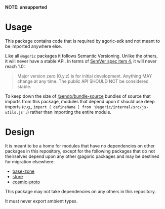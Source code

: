 **NOTE: unsupported**

# Usage

This package contains code that is required by agoric-sdk and not meant to be imported anywhere else.

Like all `@agoric` packages it follows Semantic Versioning. Unlike the others, it will never have a stable API. In terms of [SemVer spec item 4](https://semver.org/#spec-item-4), it will never reach 1.0:
> Major version zero (0.y.z) is for initial development. Anything MAY change at any time. The public API SHOULD NOT be considered stable.

To keep down the size of [@endo/bundle-source](https://github.com/endojs/endo/tree/master/packages/bundle-source) bundles of source that imports from this package, modules that depend upon it should use deep imports (e.g., `import { defineName } from '@agoric/internal/src/js-utils.js';`) rather than importing the entire module.

# Design

It is meant to be a home for modules that have no dependencies on other packages in this repository, except for the following packages that do not theirselves depend upon any other @agoric packages and may be destined for migration elsewhere:

- [base-zone](../base-zone)
- [store](../store)
- [cosmic-proto](../cosmic-proto)

This package may not take dependencies on any others in this repository.

It must never export ambient types.
